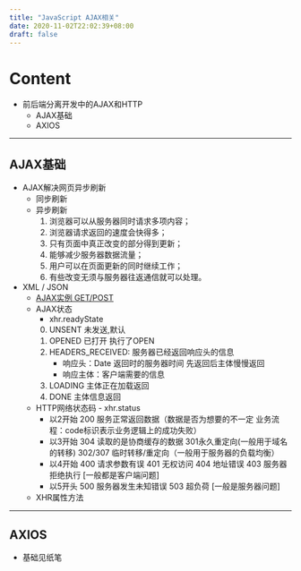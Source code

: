 ```yaml
---
title: "JavaScript AJAX相关"
date: 2020-11-02T22:02:39+08:00
draft: false
---
```

# Content
- 前后端分离开发中的AJAX和HTTP
    - AJAX基础
    - AXIOS
---
## AJAX基础
- AJAX解决网页异步刷新
    - 同步刷新
    - 异步刷新
        1. 浏览器可以从服务器同时请求多项内容；
        2. 浏览器请求返回的速度会快得多；
        3. 只有页面中真正改变的部分得到更新；
        4. 能够减少服务器数据流量；
        5. 用户可以在页面更新的同时继续工作；
        6. 有些改变无须与服务器往返通信就可以处理。
- XML / JSON
    - [AJAX实例 GET/POST](https://github.com/MarginLon/CSS_JS_Repos/blob/main/JS/ajax%E7%9B%B8%E5%85%B3/ajaxOperation.js)
    - AJAX状态 
        - xhr.readyState  
        0. UNSENT 未发送,默认  
        1. OPENED 已打开 执行了OPEN
        2. HEADERS_RECEIVED: 服务器已经返回响应头的信息
            - 响应头：Date 返回时的服务器时间 先返回后主体慢慢返回
            - 响应主体：客户端需要的信息
        3. LOADING 主体正在加载返回
        4. DONE 主体信息返回
    - HTTP网络状态码 - xhr.status
        - 以2开始 200 服务正常返回数据（数据是否为想要的不一定 业务流程：code标识表示业务逻辑上的成功失败）
        - 以3开始 304 读取的是协商缓存的数据 301永久重定向(一般用于域名的转移) 302/307 临时转移/重定向（一般用于服务器的负载均衡）
        - 以4开始 400 请求参数有误 401 无权访问 404 地址错误 403 服务器拒绝执行 [一般都是客户端问题]
        - 以5开头 500 服务器发生未知错误 503 超负荷 [一般是服务器问题]
    - XHR属性方法
---
## AXIOS
- 基础见纸笔
       
